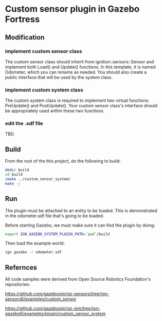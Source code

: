 # Custom sensor plugin in Gazebo Fortress

## Modification
### implement custom sensor class
The custom sensor class should inherit from ignition::sensors::Sensor and implement both Load() and Update() functions. In this template, it is named Odometer, which you can rename as needed. You should also create a public interface that will be used by the system class.

### implement custom system  class
The custom system class is required to implement two virtual functions: PreUpdate() and PostUpdate(). Your custom sensor class's interface should be appropriately used within these two functions.
### edit the .sdf file
TBD.
## Build
From the root of the this project, do the following to build:
```bash
mkdir build
cd build
cmake ../custom_sensor_system/
make -j
```

## Run
The plugin must be attached to an entity to be loaded. This is demonstrated in the odometer.sdf file that's going to be loaded.

Before starting Gazebo, we must make sure it can find the plugin by doing:
```bash
export IGN_GAZEBO_SYSTEM_PLUGIN_PATH=`pwd`/build
```
Then load the example world:
```bash
ign gazebo -r odometer.sdf
```

## Refernces
All code samples were derived from Open Source Robotics Foundation's repositories:

https://github.com/gazebosim/gz-sensors/tree/ign-sensors6/examples/custom_sensor

https://github.com/gazebosim/gz-sim/tree/ign-gazebo6/examples/plugin/custom_sensor_system